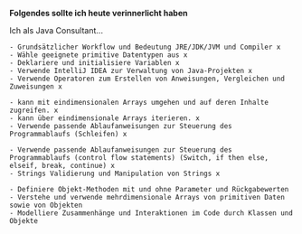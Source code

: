 **Folgendes sollte ich heute verinnerlicht haben**

Ich als Java Consultant...

    - Grundsätzlicher Workflow und Bedeutung JRE/JDK/JVM und Compiler x
    - Wähle geeignete primitive Datentypen aus x
    - Deklariere und initialisiere Variablen x
    - Verwende IntelliJ IDEA zur Verwaltung von Java-Projekten x
    - Verwende Operatoren zum Erstellen von Anweisungen, Vergleichen und Zuweisungen x

    - kann mit eindimensionalen Arrays umgehen und auf deren Inhalte zugreifen. x
    - kann über eindimensionale Arrays iterieren. x
    - Verwende passende Ablaufanweisungen zur Steuerung des Programmablaufs (Schleifen) x

    - Verwende passende Ablaufanweisungen zur Steuerung des Programmablaufs (control flow statements) (Switch, if then else, elseif, break, continue) x
    - Strings Validierung und Manipulation von Strings x 

    - Definiere Objekt-Methoden mit und ohne Parameter und Rückgabewerten
    - Verstehe und verwende mehrdimensionale Arrays von primitiven Daten sowie von Objekten
    - Modelliere Zusammenhänge und Interaktionen im Code durch Klassen und Objekte
